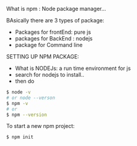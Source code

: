 What is npm : Node package manager...

BAsically there are 3 types of package: 
- Packages for frontEnd: pure js
- packages for BackEnd : nodejs
- package for Command line

SETTING UP NPM PACKAGE:
- What is NODEJs: a run time environment for js 
- search for nodejs to install..
- then do 
```bash
$ node -v
# or node --verson
$ npm -v 
# or 
$ npm --version
```
To start a new npm project:
```bash
$ npm init
```
